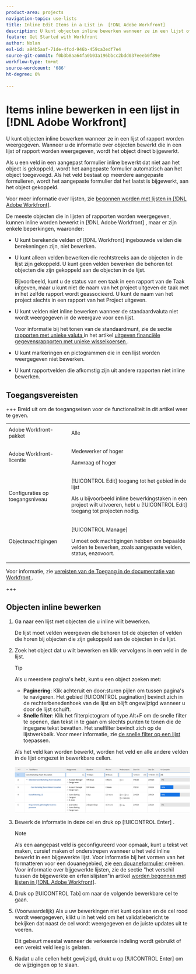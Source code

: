 ```yaml
---
product-area: projects
navigation-topic: use-lists
title: Inline Edit Items in a List in  [!DNL Adobe Workfront]
description: U kunt objecten inline bewerken wanneer ze in een lijst of rapport worden weergegeven. Wanneer u de informatie over objecten bewerkt die in een lijst of rapport worden weergegeven, wordt het object direct bijgewerkt.
feature: Get Started with Workfront
author: Nolan
exl-id: a94b5aaf-71de-4fcd-946b-459ca3edf7e4
source-git-commit: f0b3b8aa64fa0b03a196bbcc2bdd037eeeb0f89e
workflow-type: tm+mt
source-wordcount: '686'
ht-degree: 0%

---
```


# Items inline bewerken in een lijst in [!DNL Adobe Workfront]

<!--Audited: 11/2024-->

U kunt objecten inline bewerken wanneer ze in een lijst of rapport worden weergegeven. Wanneer u de informatie over objecten bewerkt die in een lijst of rapport worden weergegeven, wordt het object direct bijgewerkt.

Als u een veld in een aangepast formulier inline bewerkt dat niet aan het object is gekoppeld, wordt het aangepaste formulier automatisch aan het object toegevoegd. Als het veld bestaat op meerdere aangepaste formulieren, wordt het aangepaste formulier dat het laatst is bijgewerkt, aan het object gekoppeld.

Voor meer informatie over lijsten, zie [ begonnen worden met lijsten in  [!DNL Adobe Workfront]](../../../workfront-basics/navigate-workfront/use-lists/view-items-in-a-list.md).

De meeste objecten die in lijsten of rapporten worden weergegeven, kunnen inline worden bewerkt in [!DNL Adobe Workfront] , maar er zijn enkele beperkingen, waaronder:

* U kunt berekende velden of [!DNL Workfront] ingebouwde velden die berekeningen zijn, niet bewerken.
* U kunt alleen velden bewerken die rechtstreeks aan de objecten in de lijst zijn gekoppeld. U kunt geen velden bewerken die behoren tot objecten die zijn gekoppeld aan de objecten in de lijst.

  Bijvoorbeeld, kunt u de status van een taak in een rapport van de Taak uitgeven, maar u kunt niet de naam van het project uitgeven de taak met in het zelfde rapport wordt geassocieerd. U kunt de naam van het project slechts in een rapport van het Project uitgeven.
* U kunt velden niet inline bewerken wanneer de standaardvaluta niet wordt weergegeven in de weergave voor een lijst.

  Voor informatie bij het tonen van de standaardmunt, zie de sectie [ rapporten met unieke valuta ](../../../reports-and-dashboards/reports/creating-and-managing-reports/create-financial-data-reports-unique-exchange-rates.md#editing-reports-with-unique-currencies) in het artikel [ uitgeven financiële gegevensrapporten met unieke wisselkoersen ](../../../reports-and-dashboards/reports/creating-and-managing-reports/create-financial-data-reports-unique-exchange-rates.md).
* U kunt markeringen en pictogrammen die in een lijst worden weergegeven niet bewerken.
* U kunt rapportvelden die afkomstig zijn uit andere rapporten niet inline bewerken.

## Toegangsvereisten

+++ Breid uit om de toegangseisen voor de functionaliteit in dit artikel weer te geven. 

<table style="table-layout:auto"> 
 <col> 
 <col> 
 <tbody> 
  <tr> 
   <td role="rowheader">Adobe Workfront-pakket</td> 
   <td> <p>Alle</p> </td> 
  </tr> 
  <tr> 
   <td role="rowheader">Adobe Workfront-licentie</td> 
   <td> 
   <p>Medewerker of hoger </p>
   <p>Aanvraag of hoger</p>
   </td> 
  </tr> 
  <tr> 
   <td role="rowheader">Configuraties op toegangsniveau</td> 
   <td> <p>[!UICONTROL Edit] toegang tot het gebied in de lijst</p> <p>Als u bijvoorbeeld inline bewerkingstaken in een project wilt uitvoeren, hebt u [!UICONTROL Edit] toegang tot projecten nodig.</p></td> 
  </tr> 
  <tr> 
   <td role="rowheader">Objectmachtigingen</td> 
   <td> <p>[!UICONTROL Manage]</p> <p>U moet ook machtigingen hebben om bepaalde velden te bewerken, zoals aangepaste velden, status, enzovoort.</p>  </td> 
  </tr> 
 </tbody> 
</table>

Voor informatie, zie [ vereisten van de Toegang in de documentatie van Workfront ](/help/quicksilver/administration-and-setup/add-users/access-levels-and-object-permissions/access-level-requirements-in-documentation.md).

+++

## Objecten inline bewerken

1. Ga naar een lijst met objecten die u inline wilt bewerken.

   De lijst moet velden weergeven die behoren tot de objecten of velden die horen bij objecten die zijn gekoppeld aan de objecten in de lijst.

1. Zoek het object dat u wilt bewerken en klik vervolgens in een veld in de lijst.

   >[!TIP]
   >
   >Als u meerdere pagina&#39;s hebt, kunt u een object zoeken met:
   >
   >   * **Paginering**: Klik achteruit en door:sturen pijlen om tussen pagina&#39;s te navigeren.
   >     Het gebied [!UICONTROL pagination] bevindt zich in de rechterbenedenhoek van de lijst en blijft ongewijzigd wanneer u door de lijst schuift.
   >   * **Snelle filter**: Klik het filterpictogram of type Alt+F om de snelle filter te openen, dan tekst in te gaan om slechts punten te tonen die de ingegane tekst bevatten.
   >     Het snelfilter bevindt zich op de lijstwerkbalk. Voor meer informatie, zie [ de snelle filter op een lijst ](../../../workfront-basics/navigate-workfront/use-lists/apply-quick-filter-list.md) toepassen.

   Als het veld kan worden bewerkt, worden het veld en alle andere velden in de lijst omgezet in bewerkbare cellen.

   ![ Bewerkbare cellen ](assets/nwe-editable-cells-350x131.png)

1. Bewerk de informatie in deze cel en druk op [!UICONTROL Enter] .

   >[!NOTE]
   >
   >Als een aangepast veld is geconfigureerd voor opmaak, kunt u tekst vet maken, cursief maken of onderstrepen wanneer u het veld inline bewerkt in een bijgewerkte lijst.
   >Voor informatie bij het vormen van het formatteren voor een douanegebied, zie [ een douaneformulier ](/help/quicksilver/administration-and-setup/customize-workfront/create-manage-custom-forms/form-designer/design-a-form/design-a-form.md) creëren.
   >Voor informatie over bijgewerkte lijsten, zie de sectie &quot;het verschil tussen de bijgewerkte en erfenislijsten&quot;in artikel [ worden begonnen met lijsten in  [!DNL Adobe Workfront]](../../../workfront-basics/navigate-workfront/use-lists/view-items-in-a-list.md).

1. Druk op [!UICONTROL Tab] om naar de volgende bewerkbare cel te gaan.
1. (Voorwaardelijk) Als u uw bewerkingen niet kunt opslaan en de cel rood wordt weergegeven, klikt u in het veld om het validatiebericht te bekijken dat naast de cel wordt weergegeven en de juiste updates uit te voeren.

   Dit gebeurt meestal wanneer de verkeerde indeling wordt gebruikt of een vereist veld leeg is gelaten.

1. Nadat u alle cellen hebt gewijzigd, drukt u op [!UICONTROL Enter] om de wijzigingen op te slaan.
